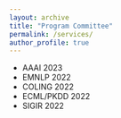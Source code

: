 ```yaml
---
layout: archive
title: "Program Committee"
permalink: /services/
author_profile: true
---
```


- AAAI 2023
- EMNLP 2022
- COLING 2022
- ECML/PKDD 2022
- SIGIR 2022